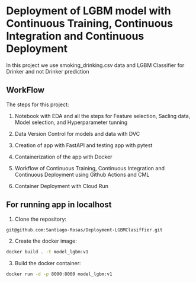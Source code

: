 # Deployment of LGBM model with Continuous Training, Continuous Integration and Continuous Deployment

In this project we use smoking_drinking.csv data and LGBM Classifier for Drinker and not Drinker prediction

   
## WorkFlow
The steps for this project:

1. Notebook  with  EDA and all the steps for Feature selection, Sacling data, Model selection, and Hyperparameter tunning

2. Data Version Control for models and data with DVC

3. Creation of app with FastAPI and testing app with pytest

4. Containerization of the app with Docker

5. Workflow of Continuous Training, Continuous Integration and Continuous Deployment using Github Actions and CML  

6. Container Deployment with Cloud Run  

## For running app in localhost
1. Clone the repository: 
```bash
git@github.com:Santiago-Rosas/Deployment-LGBMClasiffier.git
```
2. Create the docker image: 
```bash
docker build . -t model_lgbm:v1
```
3. Build the docker container: 

```bash
docker run -d -p 8000:8000 model_lgbm:v1
```
